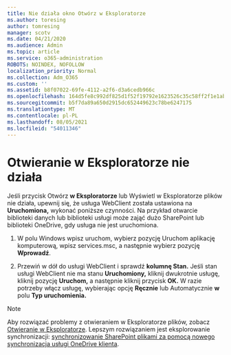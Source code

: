 ```yaml
---
title: Nie działa okno Otwórz w Eksploratorze
ms.author: toresing
author: tomresing
manager: scotv
ms.date: 04/21/2020
ms.audience: Admin
ms.topic: article
ms.service: o365-administration
ROBOTS: NOINDEX, NOFOLLOW
localization_priority: Normal
ms.collection: Adm_O365
ms.custom: ''
ms.assetid: b8f07022-69fe-4112-a2f6-d3a6cedb966c
ms.openlocfilehash: 164d5fe8c992df825d1f52f19792e1623526c35c58ff2f1e1ab601fdcf5f0f53
ms.sourcegitcommit: b5f7da89a650d2915dc652449623c78be6247175
ms.translationtype: MT
ms.contentlocale: pl-PL
ms.lasthandoff: 08/05/2021
ms.locfileid: "54011346"
---
```

# <a name="open-with-explorer-isnt-working"></a>Otwieranie w Eksploratorze nie działa

Jeśli przycisk Otwórz  **w Eksploratorze** lub Wyświetl w Eksploratorze plików nie działa, upewnij się, że usługa WebClient została ustawiona na **Uruchomiona,** wykonać poniższe czynności. Na przykład otwarcie biblioteki danych lub biblioteki usługi może zająć dużo SharePoint lub biblioteki OneDrive, gdy usługa nie jest uruchomiona. 
  
1. W polu Windows wpisz uruchom, wybierz pozycję Uruchom aplikację komputerową, wpisz services.msc, a następnie wybierz pozycję **Wprowadź**.
    
2. Przewiń w dół do usługi WebClient i sprawdź **kolumnę Stan.** Jeśli stan usługi WebClient nie ma stanu **Uruchomiony,** kliknij dwukrotnie usługę, kliknij pozycję **Uruchom,** a następnie kliknij przycisk **OK.** W razie potrzeby włącz usługę, wybierając opcję **Ręcznie** lub Automatycznie **w** polu **Typ uruchomienia.** 
    
> [!NOTE]
> Aby rozwiązać problemy z otwieraniem w Eksploratorze plików, zobacz [Otwieranie w Eksploratorze](https://go.microsoft.com/fwlink/?linkid=871665). Lepszym rozwiązaniem jest eksplorowanie synchronizacji: [synchronizowanie SharePoint plikami za pomocą nowego synchronizacja usługi OneDrive klienta](https://go.microsoft.com/fwlink/?linkid=871666). 
  


